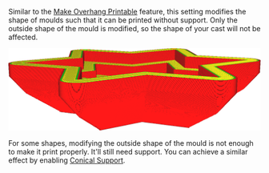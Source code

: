 Similar to the [Make Overhang Printable](conical_overhang_enabled.md) feature, this setting modifies the shape of moulds such that it can be printed without support. Only the outside shape of the mould is modified, so the shape of your cast will not be affected.

![An angle of 40 degrees allows the bottom side of this mould to print without needing any support](../images/mold_angle.png)

For some shapes, modifying the outside shape of the mould is not enough to make it print properly. It'll still need support. You can achieve a similar effect by enabling [Conical Support](support_conical_enabled.md).